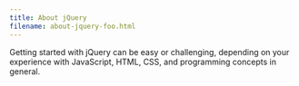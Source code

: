 ```yaml
---
title: About jQuery
filename: about-jquery-foo.html
---
```


Getting started with jQuery can be easy or challenging, depending on
your experience with JavaScript, HTML, CSS, and programming concepts in general.
